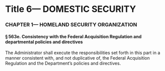 
# Title 6— DOMESTIC SECURITY
### CHAPTER 1— HOMELAND SECURITY ORGANIZATION
#### § 563e. Consistency with the Federal Acquisition Regulation and departmental policies and directives

The Administrator shall execute the responsibilities set forth in this part in a manner consistent with, and not duplicative of, the Federal Acquisition Regulation and the Department’s policies and directives.
